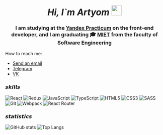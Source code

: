 <h1 align="center"><i>Hi, I`m Artyom</i>
<img src="https://github.com/blackcater/blackcater/raw/main/images/Hi.gif" height="32"/></h1>
<h3 align="center">I am studying at the <a href="https://practicum.yandex.ru/profile/web-plus/">Yandex Practicum</a> on the front-end developer, and I am graduating 🎓 <a href="https://eng.miet.ru/">MIET</a> from the faculty of Software Engineering</h3>
<p4>How to reach me: <p4>

<ul>
  <li><a href="mailto:Arteym-Bash@yandex.com?subject=Github mess"">Send an email</a></li>
  <li><a href="https://t.me/scrapsils">Telegram</a></li>
  <li><a href="https://vk.com/id86517284">VK</a></li>
  
</ul>
<h3> 𝙨𝙠𝙞𝙡𝙡𝙨 </h3>

  
![React](https://img.shields.io/badge/react-%2320232a.svg?style=for-the-badge&logo=react&logoColor=%2361DAFB)
![Redux](https://img.shields.io/badge/redux-%23593d88.svg?style=for-the-badge&logo=redux&logoColor=white)
![JavaScript](https://img.shields.io/badge/javascript-%23323330.svg?style=for-the-badge&logo=javascript&logoColor=%23F7DF1E)
![TypeScript](https://img.shields.io/badge/typescript-%23007ACC.svg?style=for-the-badge&logo=typescript&logoColor=white)
![HTML5](https://img.shields.io/badge/html5-%23E34F26.svg?style=for-the-badge&logo=html5&logoColor=white)
![CSS3](https://img.shields.io/badge/css3-%231572B6.svg?style=for-the-badge&logo=css3&logoColor=white)
![SASS](https://img.shields.io/badge/SASS-hotpink.svg?style=for-the-badge&logo=SASS&logoColor=white)
![Git](https://img.shields.io/badge/git-%23F05033.svg?style=for-the-badge&logo=git&logoColor=white)
![Webpack](https://img.shields.io/badge/webpack-%238DD6F9.svg?style=for-the-badge&logo=webpack&logoColor=black)
![React Router](https://img.shields.io/badge/React_Router-CA4245?style=for-the-badge&logo=react-router&logoColor=white)

 <h3> 𝙨𝙩𝙖𝙩𝙞𝙨𝙩𝙞𝙘𝙨 </h3>
 
![GitHub stats](https://github-readme-stats.vercel.app/api?username=Tema-Bash&show_icons=true&count_private=true&theme=react&hide=stars,issues)
![Top Langs](https://github-readme-stats.vercel.app/api/top-langs/?username=Tema-Bash&layout=compact&theme=react)

 
